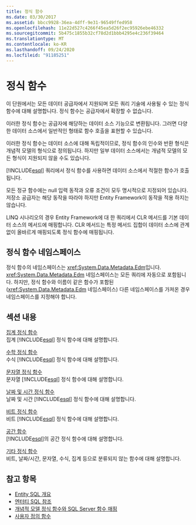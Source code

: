 ```yaml
---
title: 정식 함수
ms.date: 03/30/2017
ms.assetid: bbcc9928-36ea-4dff-9e31-96549ffed958
ms.openlocfilehash: 11e22d527c4266f45ea5d26f2ec95926ebe46332
ms.sourcegitcommit: 5b475c1855b32cf78d2d1bbb4295e4c236f39464
ms.translationtype: MT
ms.contentlocale: ko-KR
ms.lasthandoff: 09/24/2020
ms.locfileid: "91185251"
---
```

# <a name="canonical-functions"></a>정식 함수

이 단원에서는 모든 데이터 공급자에서 지원되며 모든 쿼리 기술에 사용될 수 있는 정식 함수에 대해 설명합니다. 정식 함수는 공급자에서 확장할 수 없습니다.  
  
 이러한 정식 함수는 공급자에 해당하는 데이터 소스 기능으로 변환됩니다. 그러면 다양한 데이터 소스에서 일반적인 형태로 함수 호출을 표현할 수 있습니다.  
  
 이러한 정식 함수는 데이터 소스에 대해 독립적이므로, 정식 함수의 인수와 반환 형식은 개념적 모델의 형식으로 정의됩니다. 하지만 일부 데이터 소스에서는 개념적 모델의 모든 형식이 지원되지 않을 수도 있습니다.  
  
 [!INCLUDE[esql](../../../../../../includes/esql-md.md)] 쿼리에서 정식 함수를 사용하면 데이터 소스에서 적절한 함수가 호출됩니다.  
  
 모든 정규 함수에는 null 입력 동작과 오류 조건이 모두 명시적으로 지정되어 있습니다. 저장소 공급자는 해당 동작을 따라야 하지만 Entity Framework이 동작을 적용 하지는 않습니다.  
  
 LINQ 시나리오의 경우 Entity Framework에 대 한 쿼리에서 CLR 메서드를 기본 데이터 소스의 메서드에 매핑합니다. CLR 메서드는 특정 메서드 집합이 데이터 소스에 관계없이 올바르게 매핑되도록 정식 함수에 매핑됩니다.  
  
## <a name="canonical-functions-namespace"></a>정식 함수 네임스페이스  

 정식 함수의 네임스페이스는 <xref:System.Data.Metadata.Edm>입니다. <xref:System.Data.Metadata.Edm> 네임스페이스는 모든 쿼리에 자동으로 포함됩니다. 하지만, 정식 함수와 이름이 같은 함수가 포함된(<xref:System.Data.Metadata.Edm> 네임스페이스) 다른 네임스페이스를 가져온 경우 네임스페이스를 지정해야 합니다.  
  
## <a name="in-this-section"></a>섹션 내용  

 [집계 정식 함수](aggregate-canonical-functions.md)  
 집계 [!INCLUDE[esql](../../../../../../includes/esql-md.md)] 정식 함수에 대해 설명합니다.  
  
 [수학 정식 함수](math-canonical-functions.md)  
 수식 [!INCLUDE[esql](../../../../../../includes/esql-md.md)] 정식 함수에 대해 설명합니다.  
  
 [문자열 정식 함수](string-canonical-functions.md)  
 문자열 [!INCLUDE[esql](../../../../../../includes/esql-md.md)] 정식 함수에 대해 설명합니다.  
  
 [날짜 및 시간 정식 함수](date-and-time-canonical-functions.md)  
 날짜 및 시간 [!INCLUDE[esql](../../../../../../includes/esql-md.md)] 정식 함수에 대해 설명합니다.  
  
 [비트 정식 함수](bitwise-canonical-functions.md)  
 비트 [!INCLUDE[esql](../../../../../../includes/esql-md.md)] 정식 함수에 대해 설명합니다.  
  
 [공간 함수](spatial-functions.md)  
 [!INCLUDE[esql](../../../../../../includes/esql-md.md)]의 공간 정식 함수에 대해 설명합니다.  
  
 [기타 정식 함수](other-canonical-functions.md)  
 비트, 날짜/시간, 문자열, 수식, 집계 등으로 분류되지 않는 함수에 대해 설명합니다.  
  
## <a name="see-also"></a>참고 항목

- [Entity SQL 개요](entity-sql-overview.md)
- [엔터티 SQL 참조](entity-sql-reference.md)
- [개념적 모델 정식 함수와 SQL Server 함수 매핑](../conceptual-model-canonical-to-sql-server-functions-mapping.md)
- [사용자 정의 함수](user-defined-functions-entity-sql.md)
